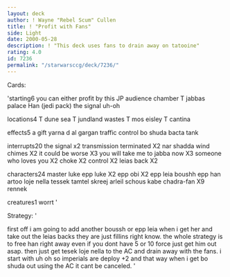 ```yaml
---
layout: deck
author: ! Wayne "Rebel Scum" Cullen
title: ! "Profit with Fans"
side: Light
date: 2000-05-28
description: ! "This deck uses fans to drain away on tatooine"
rating: 4.0
id: 7236
permalink: "/starwarsccg/deck/7236/"
---
```

Cards: 

'starting6
you can either profit by this
JP audience chamber
T jabbas palace
Han (jedi pack)
the signal
uh-oh

locations4
T dune sea
T jundland wastes
T mos eisley
T cantina

effects5
a gift
yarna d al gargan
traffic control
bo shuda
bacta tank

interrupts20
the signal x2
transmission terminated X2
nar shadda wind chimes X2
it could be worse X3
you will take me to jabba now X3
someone who loves you X2
choke X2
control X2
leias back X2

characters24
master luke
epp luke X2
epp obi X2
epp leia
boushh
epp han
artoo
loje nella
tessek
tamtel skreej
arleil schous
kabe
chadra-fan X9
rennek

creatures1
worrt
'

Strategy: '

first off i am going to add another boussh or epp leia when i get her and take out the leias backs they are just fillins right know. the whole strategy is to free han right away even if you dont have 5 or 10 force just get him out asap. then just get tesek loje nella to the AC and drain away with the fans. i start with uh oh so imperials are deploy +2 and that way when i get bo shuda out using the AC it cant be canceled. '
